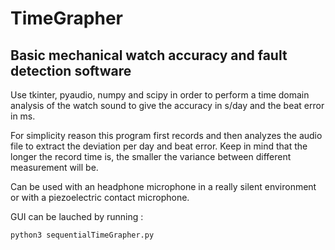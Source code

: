 # TimeGrapher
## Basic mechanical watch accuracy and fault detection software

Use tkinter, pyaudio, numpy and scipy in order to perform a time domain analysis of the watch sound to give the accuracy in s/day and the beat error in ms.

For simplicity reason this program first records and then analyzes the audio file to extract the deviation per day and beat error. Keep in mind that the longer the record time is, the smaller the variance between different measurement will be.

Can be used with an headphone microphone in a really silent environment or with a piezoelectric contact microphone.

GUI can be lauched by running :
       
    python3 sequentialTimeGrapher.py        
